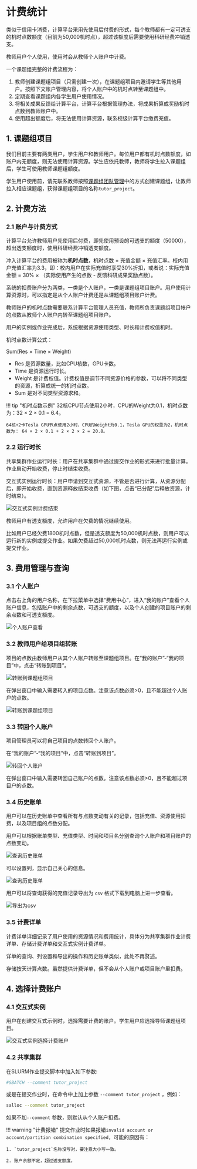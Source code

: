 # 计费统计

类似于信用卡消费，计算平台采用先使用后付费的形式，每个教师都有一定可透支的机时点数额度（目前为50,000机时点），超过该额度后需要使用科研经费冲销透支。

教师用户个人使用，使用时会从教师个人账户中计费。

一个课题组完整的计费流程为：

1. 教师创建课题组项目（只需创建一次），在课题组项目内邀请学生等其他用户。按照下文账户管理内容，将个人账户中的机时点转至课题组中。
2. 定期查看课题组内各学生用户使用情况。
3. 将相关成果反馈给计算平台，计算平台根据管理办法，将成果折算成奖励机时点数到教师账户中。
4. 使用超出额度后，将无法使用计算资源，联系校级计算平台缴费充值。

## 1. 课题组项目

我们目前主要有两类用户，学生用户和教师用户。每位用户都有机时点数额度，如账户内无额度，则无法使用计算资源。学生应依托教师，教师将学生拉入课题组后，学生可使用教师课题组额度。

学生用户使用前，请先联系教师按照[课题组团队管理](./project.md)中的方式创建课题组，让教师拉入相应课题组，获得课题组项目的名称`tutor_project`。

## 2. 计费方法

### 2.1 账户与计费方式

计算平台允许教师用户先使用后付费，即先使用预设的可透支的额度（50000），超出透支额度时，使用科研经费冲销透支额度。

冲入计算平台的费用被称为**机时点数**，机时点数 = 充值金额 × 充值汇率。校内用户充值汇率为3.3，即：校内用户在实际充值时享受30%折扣，或者说：实际充值金额 = 30% × （实际使用产生的点数 - 反馈科研成果奖励点数）。

系统的扣费账户分为两类，一类是个人账户，一类是课题组项目账户。用户使用计算资源时，可以指定是从个人账户计费还是从课题组项目账户计费。

教师账户的机时点数需要联系计算平台管理人员充值，教师所负责课题组项目帐户的点数从教师个人账户内转至课题组项目账户。

用户的实例或作业完成后，系统根据资源使用类型、时长和计费权值机时。

机时点数计算公式：

Sum(Res × Time × Weight)

* Res 是资源数量，比如CPU核数，GPU卡数。
* Time 是资源运行时长。
* Weight 是计费权值。计费权值是调节不同资源价格的参数，可以将不同类型的资源，折算成统一的机时点数。
* Sum 是对不同类型资源求和。

!!! tip "机时点数示例"
    32核CPU节点使用2小时，CPU的Weight为0.1，机时点数为：32 × 2 × 0.1 = 6.4。

    64核+2卡Tesla GPU节点使用2小时，CPU的Weight为0.1，Tesla GPU的权重为2，机时点数为： 64 × 2 × 0.1 + 2 × 2 × 2 = 20.8。

### 2.2 运行时长

共享集群作业运行时长：用户在共享集群中通过提交作业的形式来进行批量计算。作业启动开始收费，停止时结束收费。

交互式实例运行时长：用户申请到交互式资源，不管是否进行计算，从资源分配后，即开始收费，直到资源释放结束收费（如下图，点击“已分配”后释放资源，计时结束）。

![交互式实例计费结束](../images/billing_instance_start_charge.png)

教师用户有透支额度，允许用户在欠费的情况继续使用。

比如用户已经欠费1800机时点数，但是透支额度为50,000机时点数，则用户可以运行新的实例或提交作业。如果欠费超过50,000机时点数，则无法再运行实例或提交作业。

## 3. 费用管理与查询
### 3.1 个人账户

点击右上角的用户名称，在下拉菜单中选择“费用中心”，进入“我的账户”查看个人账户信息，包括账户中的剩余点数，可透支的额度，以及个人创建的项目账户的剩余点数和可透支额度。

![个人账户查看](../images/billing_personal_account.png)

### 3.2 教师用户给项目组转账

项目的点数由教师用户从其个人账户转账至课题组项目。在“我的账户”-“我的项目”中，点击“转账到项目”。

![转账到课题组项目](../images/billing_transfer_to_project.png)

在弹出窗口中输入需要转入的项目点数。注意该点数必须>0，且不能超过个人账户的点数。

![转账到课题组项目](../images/billing_project_point.png)

### 3.3 转回个人账户

项目管理员可以将自己项目的点数转回个人账户。

在“我的账户”-“我的项目”中，点击“转账到项目”。

![转回个人账户](../images/billing_transfer_to_personal.png)

在弹出窗口中输入需要转回自己账户的点数。注意该点数必须>0，且不能超过项目户的点数。

### 3.4 历史账单

用户可以在历史账单中查看所有与点数变动有关的记录，包括充值、资源使用扣费，以及项目组的点数分配。

用户可以根据账单类型、充值类型、时间和项目名分别查询个人账户和项目账户的点数变动。

![查询历史账单](../images/billing_history_query.png)

可以设置列，显示自己关心的信息。

![查询历史账单](../images/billing_history_column.png)

用户可以将查询获得的充值记录导出为 `csv` 格式下载到电脑上进一步查看。

![导出为csv](../images/billing_history_export.png)

### 3.5 计费详单

计费详单详细记录了用户使用的资源情况和费用统计，具体分为共享集群作业计费详单、存储计费详单和交互式实例计费详单。 

详单的查询、列设置和导出的操作和历史账单类似，此处不再赘述。

存储按天计算点数。虽然提供计费详单，但不会从个人账户或项目账户里扣费。

## 4. 选择计费账户

### 4.1 交互式实例

用户在创建交互式示例时，选择需要计费的账户。学生用户应选择导师课题组项目。

![交互式实例选择计费账户](../images/billing_debit_account.png)

### 4.2 共享集群

在SLURM作业提交脚本中加入如下参数:

```bash
#SBATCH --comment tutor_project
```

或是在提交作业时，在命令中上加上参数 `--comment tutor_project` ，例如：

```bash
salloc --comment tutor_project 
```

如果不加`--comment` 参数，则默认从个人账户扣费。

!!! warning "计费报错"
    提交作业时如果报错`invalid account or account/partition combination specified`，可能的原因有：
    
    1. `tutor_project`名称没写对，要注意大小写一致。
    
    2. 账户余额不足，超过透支额度。